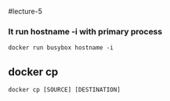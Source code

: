 #lecture-5 

### It run hostname -i with primary process
```
docker run busybox hostname -i
```


## docker cp

```
docker cp [SOURCE] [DESTINATION]
```

